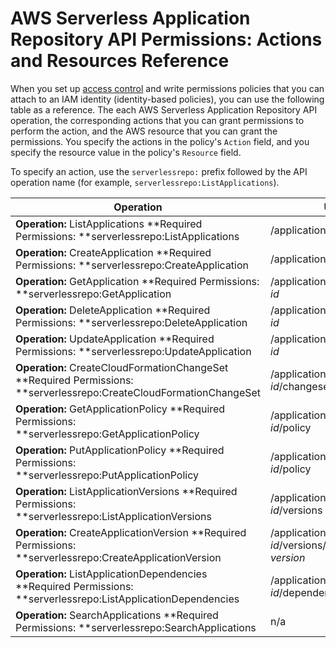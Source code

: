 # AWS Serverless Application Repository API Permissions: Actions and Resources Reference<a name="serverlessrepo-api-permissions-ref"></a>

When you set up [access control](security-iam.md#security_iam_access-manage) and write permissions policies that you can attach to an IAM identity \(identity\-based policies\), you can use the following table as a reference\. The each AWS Serverless Application Repository API operation, the corresponding actions that you can grant permissions to perform the action, and the AWS resource that you can grant the permissions\. You specify the actions in the policy's `Action` field, and you specify the resource value in the policy's `Resource` field\. 

To specify an action, use the `serverlessrepo:` prefix followed by the API operation name \(for example, `serverlessrepo:ListApplications`\)\.


| Operation | URI | Method | AWS Resources \(ARNs\) | 
| --- | --- | --- | --- | 
|  **Operation:** ListApplications **Required Permissions: **serverlessrepo:ListApplications  |  /applications  | GET | \* | 
|  **Operation:** CreateApplication **Required Permissions: **serverlessrepo:CreateApplication  |  /applications  | POST | \* | 
|  **Operation:** GetApplication **Required Permissions: **serverlessrepo:GetApplication  |  /applications/*application\-id*  | GET |  arn:aws:serverlessrepo:*region*:*account\-id*:applications/*application\-name*  | 
|  **Operation:** DeleteApplication **Required Permissions: **serverlessrepo:DeleteApplication  |  /applications/*application\-id*  | DELETE |  arn:aws:serverlessrepo:*region*:*account\-id*:applications/*application\-name*  | 
|  **Operation:** UpdateApplication **Required Permissions: **serverlessrepo:UpdateApplication  |  /applications/*application\-id*  | PATCH |  arn:aws:serverlessrepo:*region*:*account\-id*:applications/*application\-name*  | 
|  **Operation:** CreateCloudFormationChangeSet **Required Permissions: **serverlessrepo:CreateCloudFormationChangeSet  |  /applications/*application\-id*/changesets  | POST |  arn:aws:serverlessrepo:*region*:*account\-id*:applications/*application\-name*  | 
|  **Operation:** GetApplicationPolicy **Required Permissions: **serverlessrepo:GetApplicationPolicy  |  /applications/*application\-id*/policy  | GET |  arn:aws:serverlessrepo:*region*:*account\-id*:applications/*application\-name*  | 
|  **Operation:** PutApplicationPolicy **Required Permissions: **serverlessrepo:PutApplicationPolicy  |  /applications/*application\-id*/policy  | PUT |  arn:aws:serverlessrepo:*region*:*account\-id*:applications/*application\-name*  | 
|  **Operation:** ListApplicationVersions **Required Permissions: **serverlessrepo:ListApplicationVersions  |  /applications/*application\-id*/versions  | GET |  arn:aws:serverlessrepo:*region*:*account\-id*:applications/*application\-name*  | 
|  **Operation:** CreateApplicationVersion **Required Permissions: **serverlessrepo:CreateApplicationVersion  |  /applications/*application\-id*/versions/*semantic\-version*  | PUT |  arn:aws:serverlessrepo:*region*:*account\-id*:applications/*application\-name*  | 
|  **Operation:** ListApplicationDependencies **Required Permissions: **serverlessrepo:ListApplicationDependencies  |  /applications/*application\-id*/dependencies  | GET |  arn:aws:serverlessrepo:*region*:*account\-id*:applications/*application\-name*  | 
|  **Operation:** SearchApplications **Required Permissions: **serverlessrepo:SearchApplications  | n/a | n/a | \* | 